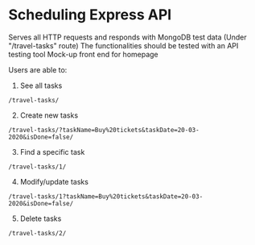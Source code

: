 # Scheduling Express API
Serves all HTTP requests and responds with MongoDB test data (Under "/travel-tasks" route)
The functionalities should be tested with an API testing tool
Mock-up front end for homepage

Users are able to:
  1. See all tasks
```
/travel-tasks/
```
  2. Create new tasks
```
/travel-tasks/?taskName=Buy%20tickets&taskDate=20-03-2020&isDone=false/
```
  3. Find a specific task
```
/travel-tasks/1/
```
  4. Modify/update tasks
```
/travel-tasks/1?taskName=Buy%20tickets&taskDate=20-03-2020&isDone=false/
```
  5. Delete tasks
```
/travel-tasks/2/
```

